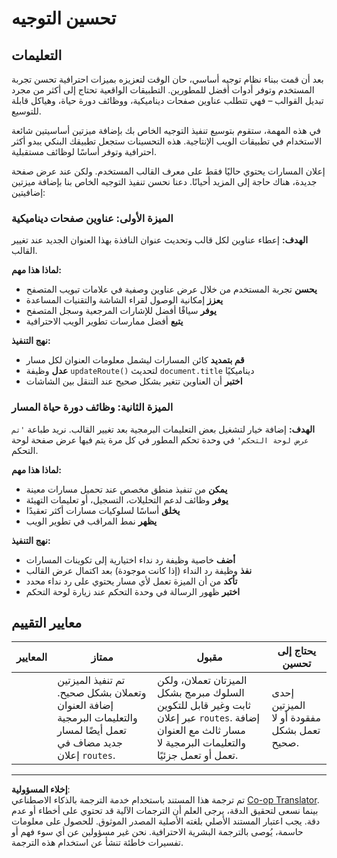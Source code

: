 <!--
CO_OP_TRANSLATOR_METADATA:
{
  "original_hash": "df0dcecddcd28ea8cbf6ede0ad57d673",
  "translation_date": "2025-10-22T14:22:34+00:00",
  "source_file": "7-bank-project/1-template-route/assignment.md",
  "language_code": "ar"
}
-->
# تحسين التوجيه

## التعليمات

بعد أن قمت ببناء نظام توجيه أساسي، حان الوقت لتعزيزه بميزات احترافية تحسن تجربة المستخدم وتوفر أدوات أفضل للمطورين. التطبيقات الواقعية تحتاج إلى أكثر من مجرد تبديل القوالب – فهي تتطلب عناوين صفحات ديناميكية، ووظائف دورة حياة، وهياكل قابلة للتوسيع.

في هذه المهمة، ستقوم بتوسيع تنفيذ التوجيه الخاص بك بإضافة ميزتين أساسيتين شائعة الاستخدام في تطبيقات الويب الإنتاجية. هذه التحسينات ستجعل تطبيقك البنكي يبدو أكثر احترافية وتوفر أساسًا لوظائف مستقبلية.

إعلان المسارات يحتوي حاليًا فقط على معرف القالب المستخدم. ولكن عند عرض صفحة جديدة، هناك حاجة إلى المزيد أحيانًا. دعنا نحسن تنفيذ التوجيه الخاص بنا بإضافة ميزتين إضافيتين:

### الميزة الأولى: عناوين صفحات ديناميكية
**الهدف:** إعطاء عناوين لكل قالب وتحديث عنوان النافذة بهذا العنوان الجديد عند تغيير القالب.

**لماذا هذا مهم:**
- **يحسن** تجربة المستخدم من خلال عرض عناوين وصفية في علامات تبويب المتصفح
- **يعزز** إمكانية الوصول لقراء الشاشة والتقنيات المساعدة  
- **يوفر** سياقًا أفضل للإشارات المرجعية وسجل المتصفح
- **يتبع** أفضل ممارسات تطوير الويب الاحترافية

**نهج التنفيذ:**
- **قم بتمديد** كائن المسارات ليشمل معلومات العنوان لكل مسار
- **عدل** وظيفة `updateRoute()` لتحديث `document.title` ديناميكيًا
- **اختبر** أن العناوين تتغير بشكل صحيح عند التنقل بين الشاشات

### الميزة الثانية: وظائف دورة حياة المسار  
**الهدف:** إضافة خيار لتشغيل بعض التعليمات البرمجية بعد تغيير القالب. نريد طباعة `'تم عرض لوحة التحكم'` في وحدة تحكم المطور في كل مرة يتم فيها عرض صفحة لوحة التحكم.

**لماذا هذا مهم:**
- **يمكن** من تنفيذ منطق مخصص عند تحميل مسارات معينة
- **يوفر** وظائف لدعم التحليلات، التسجيل، أو تعليمات التهيئة
- **يخلق** أساسًا لسلوكيات مسارات أكثر تعقيدًا
- **يظهر** نمط المراقب في تطوير الويب

**نهج التنفيذ:**
- **أضف** خاصية وظيفة رد نداء اختيارية إلى تكوينات المسارات
- **نفذ** وظيفة رد النداء (إذا كانت موجودة) بعد اكتمال عرض القالب
- **تأكد** من أن الميزة تعمل لأي مسار يحتوي على رد نداء محدد
- **اختبر** ظهور الرسالة في وحدة التحكم عند زيارة لوحة التحكم

## معايير التقييم

| المعايير | ممتاز                                                                                                                          | مقبول                                                                                                                                                                                  | يحتاج إلى تحسين                                       |
| -------- | ---------------------------------------------------------------------------------------------------------------------------------- | ----------------------------------------------------------------------------------------------------------------------------------------------------------------------------------------- | ------------------------------------------------------- |
|          | تم تنفيذ الميزتين وتعملان بشكل صحيح. إضافة العنوان والتعليمات البرمجية تعمل أيضًا لمسار جديد مضاف في إعلان `routes`. | الميزتان تعملان، ولكن السلوك مبرمج بشكل ثابت وغير قابل للتكوين عبر إعلان `routes`. إضافة مسار ثالث مع العنوان والتعليمات البرمجية لا تعمل أو تعمل جزئيًا. | إحدى الميزتين مفقودة أو لا تعمل بشكل صحيح. |

---

**إخلاء المسؤولية**:  
تم ترجمة هذا المستند باستخدام خدمة الترجمة بالذكاء الاصطناعي [Co-op Translator](https://github.com/Azure/co-op-translator). بينما نسعى لتحقيق الدقة، يرجى العلم أن الترجمات الآلية قد تحتوي على أخطاء أو عدم دقة. يجب اعتبار المستند الأصلي بلغته الأصلية المصدر الموثوق. للحصول على معلومات حاسمة، يُوصى بالترجمة البشرية الاحترافية. نحن غير مسؤولين عن أي سوء فهم أو تفسيرات خاطئة تنشأ عن استخدام هذه الترجمة.